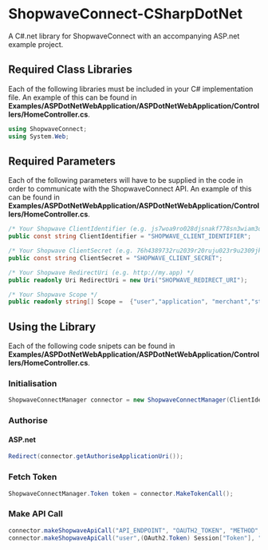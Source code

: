 ShopwaveConnect-CSharpDotNet
============================

<p>A C#.net library for ShopwaveConnect with an accompanying ASP.net example project.</p>

<h2>Required Class Libraries</h2>

<p>Each of the following libraries must be included in your C# implementation file. An example of this can be found in <strong>Examples/ASPDotNetWebApplication/ASPDotNetWebApplication/Controllers/HomeController.cs</strong>.</p>

```C#
using ShopwaveConnect;
using System.Web;
```

<h2>Required Parameters</h2>

<p>Each of the following parameters will have to be supplied in the code in order to communicate with the ShopwaveConnect API. An example of this can be found in <strong>Examples/ASPDotNetWebApplication/ASPDotNetWebApplication/Controllers/HomeController.cs</strong>.</p>

```C#
/* Your Shopwave ClientIdentifier (e.g. js7woa9ro028djsnakf778sn3wiam3ond274knao) */
public const string ClientIdentifier = "SHOPWAVE_CLIENT_IDENTIFIER";

/* Your Shopwave ClientSecret (e.g. 76h4389732ru2039r20ruju023r9u2309jk8sna0) */
public const string ClientSecret = "SHOPWAVE_CLIENT_SECRET";

/* Your Shopwave RedirectUri (e.g. http://my.app) */
public readonly Uri RedirectUri = new Uri("SHOPWAVE_REDIRECT_URI");

/* Your Shopwave Scope */
public readonly string[] Scope =  {"user","application", "merchant","store", "product", "category", "basket", "promotion", "log", "supplierStore", "supplier", "invoice", "stock"};

```
<h2>Using the Library</h2>

<p>Each of the following code snipets can be found in <strong>Examples/ASPDotNetWebApplication/ASPDotNetWebApplication/Controllers/HomeController.cs</strong>.

<h3>Initialisation</h3>

```C#
ShopwaveConnectManager connector = new ShopwaveConnectManager(ClientIdentifier, ClientSecret, RedirectUri, Scope);
```

<h3>Authorise</h3>

<h4>ASP.net</h4>

```C#
Redirect(connector.getAuthoriseApplicationUri());
```

<h3>Fetch Token</h3>

```C#
ShopwaveConnectManager.Token token = connector.MakeTokenCall();
```

<h3>Make API Call</h3>

```C#
connector.makeShopwaveApiCall("API_ENDPOINT", "OAUTH2_TOKEN", "METHOD", "HEADERS_DICTIONARY", "postBody={POST_BODY_JSON}")
connector.makeShopwaveApiCall("user",(OAuth2.Token) Session["Token"], "GET", headers, null);
```
